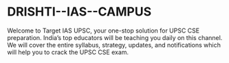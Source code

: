 # DRISHTI--IAS--CAMPUS
Welcome to Target IAS UPSC, your one-stop solution for UPSC CSE preparation.  India’s top educators will be teaching you daily on this channel. We will cover the entire syllabus, strategy, updates, and notifications which will help you to crack the UPSC CSE exam.
